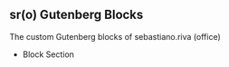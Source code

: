 ## sr(o) Gutenberg Blocks

The custom Gutenberg blocks of sebastiano.riva (office)

- Block Section
